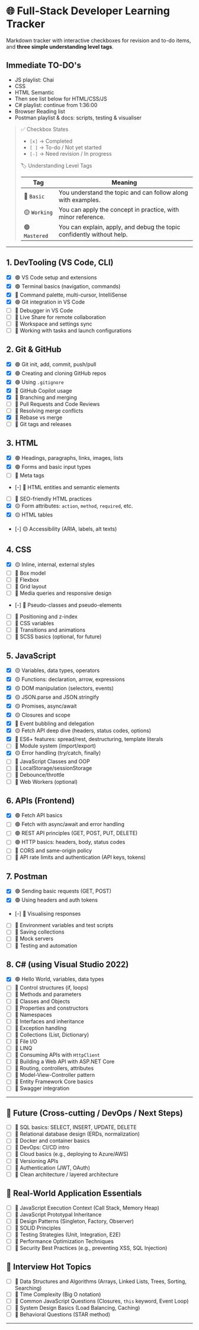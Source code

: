 # 🌐 Full-Stack Developer Learning Tracker

Markdown tracker with interactive checkboxes for revision and to-do items, and **three simple understanding level tags**.

## Immediate TO-DO's

- JS playlist: Chai
- CSS
- HTML Semantic
- Then see list below for HTML/CSS/JS
- C# playlist: continue from 1:36:00
- Browser Reading list
- Postman playlist & docs: scripts, testing & visualiser
<!-- - backend as suggested in  -->

> ✅ Checkbox States
>
>- `[x]` → Completed
>- `[ ]` → To-do / Not yet started
>- `[-]` → Need revision / In progress
>
> 🏷️ Understanding Level Tags
>
>| Tag           | Meaning                                                               |
>| ------------- | --------------------------------------------------------------------- |
>| 🔴 `Basic`    | You understand the topic and can follow along with examples.          |
>| 🟡 `Working`  | You can apply the concept in practice, with minor reference.          |
>| 🟢 `Mastered` | You can explain, apply, and debug the topic confidently without help. |

---

## 1. DevTooling (VS Code, CLI)

- [x] 🟢 VS Code setup and extensions
- [x] 🟢 Terminal basics (navigation, commands)
- [x] 🔴 Command palette, multi-cursor, IntelliSense
- [x] 🟢 Git integration in VS Code
- [ ] 🔴 Debugger in VS Code
- [ ] 🔴 Live Share for remote collaboration
- [ ] 🔴 Workspace and settings sync
- [ ] 🔴 Working with tasks and launch configurations

## 2. Git & GitHub

- [x] 🟢 Git init, add, commit, push/pull
- [x] 🟢 Creating and cloning GitHub repos
- [x] 🟢 Using `.gitignore`
- [x] 🔴 GitHub Copilot usage
- [x] 🔴 Branching and merging
- [ ] 🔴 Pull Requests and Code Reviews
- [ ] 🔴 Resolving merge conflicts
- [x] 🔴 Rebase vs merge
- [ ] 🔴 Git tags and releases

## 3. HTML

- [x] 🟢 Headings, paragraphs, links, images, lists
- [x] 🟢 Forms and basic input types
- [ ] 🔴 Meta tags
- [-] 🔴 HTML entities and semantic elements
- [ ] 🔴 SEO-friendly HTML practices
- [x] 🟡 Form attributes: `action`, `method`, `required`, etc.
- [x] 🟡 HTML tables
- [-] 🟡 Accessibility (ARIA, labels, alt texts)

## 4. CSS

- [x] 🟡 Inline, internal, external styles
- [ ] 🔴 Box model
- [ ] 🔴 Flexbox
- [ ] 🔴 Grid layout
- [ ] 🔴 Media queries and responsive design
- [-] 🔴 Pseudo-classes and pseudo-elements
- [ ] 🔴 Positioning and z-index
- [ ] 🔴 CSS variables
- [ ] 🔴 Transitions and animations
- [ ] 🔴 SCSS basics (optional, for future)

## 5. JavaScript

- [x] 🟡 Variables, data types, operators
- [x] 🟡 Functions: declaration, arrow, expressions
- [x] 🟡 DOM manipulation (selectors, events)
- [x] 🟡 JSON.parse and JSON.stringify
- [x] 🟡 Promises, async/await
- [x] 🟡 Closures and scope
- [x] 🔴 Event bubbling and delegation
- [x] 🟡 Fetch API deep dive (headers, status codes, options)
- [x] 🔴 ES6+ features: spread/rest, destructuring, template literals
- [ ] 🔴 Module system (import/export)
- [x] 🟡 Error handling (try/catch, finally)
- [ ] 🔴 JavaScript Classes and OOP
- [ ] 🔴 LocalStorage/sessionStorage
- [ ] 🔴 Debounce/throttle
- [ ] 🔴 Web Workers (optional)

## 6. APIs (Frontend)

- [x] 🟢 Fetch API basics
- [ ] 🟢 Fetch with async/await and error handling
- [ ] 🟢 REST API principles (GET, POST, PUT, DELETE)
- [ ] 🟢 HTTP basics: headers, body, status codes
- [ ] 🔴 CORS and same-origin policy
- [ ] 🔴 API rate limits and authentication (API keys, tokens)

## 7. Postman

- [x] 🟢 Sending basic requests (GET, POST)
- [x] 🟢 Using headers and auth tokens
- [-] 🔴 Visualising responses
- [ ] 🔴 Environment variables and test scripts
- [ ] 🔴 Saving collections
- [ ] 🔴 Mock servers
- [ ] 🔴 Testing and automation

## 8. C# (using Visual Studio 2022)

- [x] 🟢 Hello World, variables, data types
- [ ] 🔴 Control structures (if, loops)
- [ ] 🔴 Methods and parameters
- [ ] 🔴 Classes and Objects
- [ ] 🔴 Properties and constructors
- [ ] 🔴 Namespaces
- [ ] 🔴 Interfaces and inheritance
- [ ] 🔴 Exception handling
- [ ] 🔴 Collections (List, Dictionary)
- [ ] 🔴 File I/O
- [ ] 🔴 LINQ
- [ ] 🔴 Consuming APIs with `HttpClient`
- [ ] 🔴 Building a Web API with ASP.NET Core
- [ ] 🔴 Routing, controllers, attributes
- [ ] 🔴 Model-View-Controller pattern
- [ ] 🔴 Entity Framework Core basics
- [ ] 🔴 Swagger integration

---

## 🚧 Future (Cross-cutting / DevOps / Next Steps)

- [ ] 🔴 SQL basics: SELECT, INSERT, UPDATE, DELETE
- [ ] 🔴 Relational database design (ERDs, normalization)
- [ ] 🔴 Docker and container basics
- [ ] 🔴 DevOps: CI/CD intro
- [ ] 🔴 Cloud basics (e.g., deploying to Azure/AWS)
- [ ] 🔴 Versioning APIs
- [ ] 🔴 Authentication (JWT, OAuth)
- [ ] 🔴 Clean architecture / layered architecture

## 🚀 Real-World Application Essentials

- [ ] 🔴 JavaScript Execution Context (Call Stack, Memory Heap)
- [ ] 🔴 JavaScript Prototypal Inheritance
- [ ] 🔴 Design Patterns (Singleton, Factory, Observer)
- [ ] 🔴 SOLID Principles
- [ ] 🔴 Testing Strategies (Unit, Integration, E2E)
- [ ] 🔴 Performance Optimization Techniques
- [ ] 🔴 Security Best Practices (e.g., preventing XSS, SQL Injection)

## 🎯 Interview Hot Topics

- [ ] 🔴 Data Structures and Algorithms (Arrays, Linked Lists, Trees, Sorting, Searching)
- [ ] 🔴 Time Complexity (Big O notation)
- [ ] 🔴 Common JavaScript Questions (Closures, `this` keyword, Event Loop)
- [ ] 🔴 System Design Basics (Load Balancing, Caching)
- [ ] 🔴 Behavioral Questions (STAR method)

---
